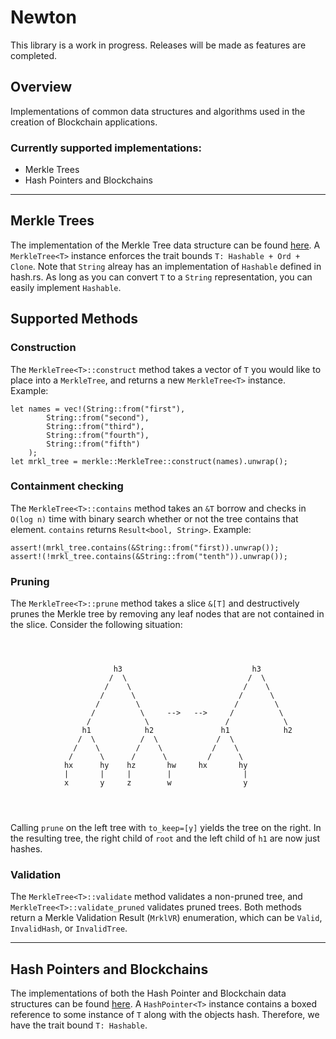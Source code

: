# Newton

This library is a work in progress. Releases will be made as features are completed.

## Overview
Implementations of common data structures and algorithms used in the creation of Blockchain applications. 

### Currently supported implementations:
- Merkle Trees
- Hash Pointers and Blockchains
---
## Merkle Trees
The implementation of the Merkle Tree data structure can be found [here](https://github.com/rileylyman/newton/tree/master/src/merkle.rs). A `MerkleTree<T>` instance enforces the trait bounds `T: Hashable + Ord + Clone`. Note that `String` alreay has an implementation of `Hashable` defined in hash.rs. As long as you can convert `T` to a `String` representation, you can easily implement `Hashable`.

## Supported Methods
### Construction 
The `MerkleTree<T>::construct` method takes a vector of `T` you would like to place into a `MerkleTree`, and returns a new `MerkleTree<T>` instance. Example:
```
let names = vec!(String::from("first"),
        String::from("second"),
        String::from("third"),
        String::from("fourth"),
        String::from("fifth")
    );
let mrkl_tree = merkle::MerkleTree::construct(names).unwrap();
```
### Containment checking
The `MerkleTree<T>::contains` method takes an `&T` borrow and checks in `O(log n)` time with binary search whether or not the tree contains that element. `contains` returns `Result<bool, String>`. Example:
```
assert!(mrkl_tree.contains(&String::from("first)).unwrap());
assert!(!mrkl_tree.contains(&String::from("tenth")).unwrap());
```
### Pruning
The `MerkleTree<T>::prune` method takes a slice `&[T]` and destructively prunes the Merkle tree by removing any leaf nodes that are not contained in the slice. Consider the following situation:
```

              
              
                       h3                             h3
                      /  \                           /  \
                     /    \                         /    \
                    /      \                       /      \
                   /        \                     /        \
                  /          \     -->   -->     /          \
                 /            \                 /            \
                h1            h2               h1            h2  
               /  \          /  \             /  \          
              /    \        /    \           /    \            
             /      \      /      \         /      \      
            hx      hy    hz       hw     hx       hy           
            |       |     |        |                |
            x       y     z        w                y
      
      
      
```
Calling `prune` on the left tree with `to_keep=[y]` yields the tree on the right.
In the resulting tree, the right child of `root` and the left child of `h1` are now just hashes.

### Validation
The `MerkleTree<T>::validate` method validates a non-pruned tree, and `MerkleTree<T>::validate_pruned` validates pruned trees. Both methods return a Merkle Validation Result (`MrklVR`) enumeration, which can be `Valid`, `InvalidHash`, or `InvalidTree`. 

---
## Hash Pointers and Blockchains
The implementations of both the Hash Pointer and Blockchain data structures can be found [here](https://github.com/rileylyman/newton/tree/master/src/hash.rs). A `HashPointer<T>` instance contains a boxed reference to some instance of `T` along with the objects hash. Therefore, we have the trait bound `T: Hashable`.

